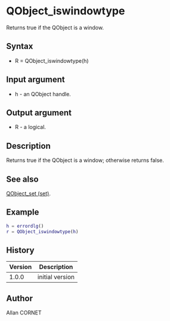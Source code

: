 

# QObject_iswindowtype

Returns true if the QObject is a window.

## Syntax

- R = QObject_iswindowtype(h)

## Input argument

 - h - an QObject handle.

## Output argument

 - R - a logical.

## Description


  <p>Returns true if the QObject is a window; otherwise returns false.</p>


## See also

[QObject_set (set)](QObject_set.md).
## Example

```matlab
h = errordlg()
r = QObject_iswindowtype(h)
```

## History

|Version|Description|
|------|------|
|1.0.0|initial version|


## Author

Allan CORNET



